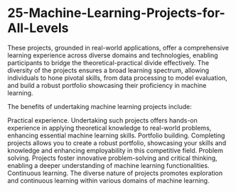 # 25-Machine-Learning-Projects-for-All-Levels

These projects, grounded in real-world applications, offer a comprehensive learning experience across diverse domains and technologies, enabling participants to bridge the theoretical-practical divide effectively. The diversity of the projects ensures a broad learning spectrum, allowing individuals to hone pivotal skills, from data processing to model evaluation, and build a robust portfolio showcasing their proficiency in machine learning. 

The benefits of undertaking machine learning projects include: 

Practical experience. Undertaking such projects offers hands-on experience in applying theoretical knowledge to real-world problems, enhancing essential machine learning skills.
Portfolio building. Completing projects allows you to create a robust portfolio, showcasing your skills and knowledge and enhancing employability in this competitive field.
Problem solving. Projects foster innovative problem-solving and critical thinking, enabling a deeper understanding of machine learning functionalities.
Continuous learning. The diverse nature of projects promotes exploration and continuous learning within various domains of machine learning.
